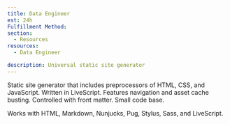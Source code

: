 ```yaml
---
title: Data Engineer
est: 24h
Fulfillment Method: 
section:
  - Resources
resources:
  - Data Engineer

description: Universal static site generator
---
```


Static site generator that includes preprocessors of HTML, CSS, and JavaScript.  Written in LiveScript. Features navigation and asset cache busting.  Controlled
with front matter.  Small code base.

Works with HTML, Markdown, Nunjucks, Pug, Stylus, Sass, and LiveScript.
